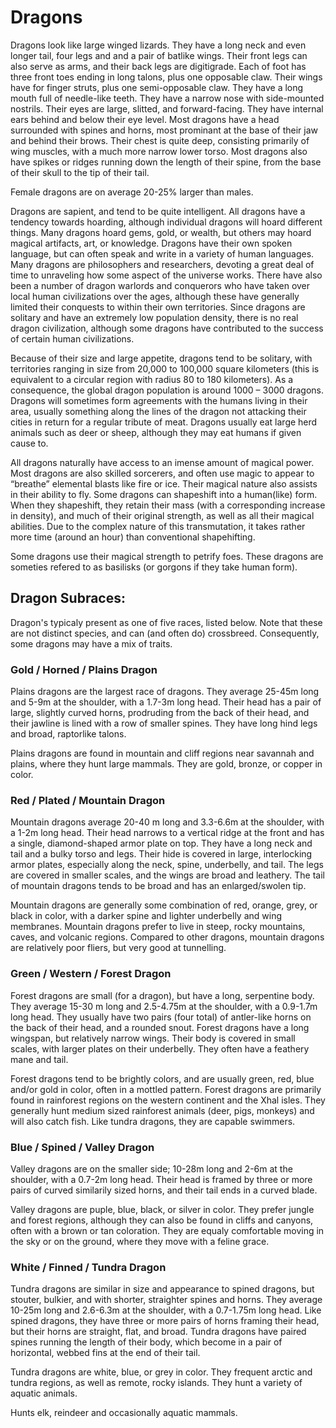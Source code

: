 # Dragons

Dragons look like large winged lizards. They have a long neck and even longer tail, four legs and and a pair of batlike wings. 
Their front legs can also serve as arms, and their back legs are digitigrade. Each of foot has three front toes ending in long talons, plus one opposable claw. Their wings have for finger struts, plus one semi-opposable claw.
They have a long mouth full of needle-like teeth. They have a narrow nose with side-mounted nostrils. Their eyes are large, slitted, and forward-facing. They have internal ears behind and below their eye level. Most dragons have a head surrounded with spines and horns, most prominant at the base of their jaw and behind their brows.
Their chest is quite deep, consisting primarily of wing muscles, with a much more narrow lower torso.
Most dragons also have spikes or ridges running down the length of their spine, from the base of their skull to the tip of their tail.

Female dragons are on average 20-25% larger than males.

Dragons are sapient, and tend to be quite intelligent. All dragons have a tendency towards hoarding, although individual dragons will hoard different things. Many dragons hoard gems, gold, or wealth, but others may hoard magical artifacts, art, or knowledge. Dragons have their own spoken language, but can often speak and write in a variety of human languages. Many dragons are philosophers and researchers, devoting a great deal of time to unraveling how some aspect of the universe works. There have also been a number of dragon warlords and conquerors who have taken over local human civilizations over the ages, although these have generally limited their conquests to within their own territories. Since dragons are solitary and have an extremely low population density, there is no real dragon civilization, although some dragons have contributed to the success of certain human civilizations.

Because of their size and large appetite, dragons tend to be solitary, with territories ranging in size from 20,000 to 100,000 square kilometers (this is equivalent to a circular region with radius 80 to 180 kilometers). As a consequence, the global dragon population is around 1000 – 3000 dragons. Dragons will sometimes form agreements with the humans living in their area, usually something along the lines of the dragon not attacking their cities in return for a regular tribute of meat. Dragons usually eat large herd animals such as deer or sheep, although they may eat humans if given cause to. 

All dragons naturally have access to an imense amount of magical power. Most dragons are also skilled sorcerers, and often use magic to appear to “breathe” elemental blasts like fire or ice. Their magical nature also assists in their ability to fly. Some dragons can shapeshift into a human(like) form. When they shapeshift, they retain their mass (with a corresponding increase in density), and much of their original strength, as well as all their magical abilities. Due to the complex nature of this transmutation, it takes rather more time (around an hour) than conventional shapehifting.

Some dragons use their magical strength to petrify foes. These dragons are someties refered to as basilisks (or gorgons if they take human form).

## Dragon Subraces:

Dragon's typicaly present as one of five races, listed below. Note that these are not distinct species, and can (and often do) crossbreed. Consequently, some dragons may have a mix of traits.



### Gold / Horned / Plains Dragon

Plains dragons are the largest race of dragons. They average 25-45m long and 5-9m at the shoulder, with a 1.7-3m long head.
Their head has a pair of large, slightly curved horns, prodruding from the back of their head, and their jawline is lined with a row of smaller spines.
They have long hind legs and broad, raptorlike talons.

Plains dragons are found in mountain and cliff regions near savannah and plains, where they hunt large mammals.  They are gold, bronze, or copper in color.


### Red / Plated / Mountain Dragon

Mountain dragons average 20-40 m long and 3.3-6.6m at the shoulder, with a 1-2m long head.
Their head narrows to a vertical ridge at the front and has a single, diamond-shaped armor plate on top.
They have a long neck and tail and a bulky torso and legs. 
Their hide is covered in large, interlocking armor plates, especially along the neck, spine, underbelly, and tail. The legs are covered in smaller scales, and the wings are broad and leathery. The tail of mountain dragons tends to be broad and has an enlarged/swolen tip.

Mountain dragons are generally some combination of red, orange, grey, or black in color, with a darker spine and lighter underbelly and wing membranes.
Mountain dragons prefer to live in steep, rocky mountains, caves, and volcanic regions. Compared to other dragons, mountain dragons are relatively poor fliers, but very good at tunnelling.


### Green / Western / Forest Dragon

Forest dragons are small (for a dragon), but have a long, serpentine body. They average 15-30 m long and 2.5-4.75m at the shoulder, with a 0.9-1.7m long head.
They usually have two pairs (four total) of antler-like horns on the back of their head, and a rounded snout. 
Forest dragons have a long wingspan, but relatively narrow wings. Their body is covered in small scales, with larger plates on their underbelly. They often have a feathery mane and tail.

Forest dragons tend to be brightly colors, and are usually green, red, blue and/or gold in color, often in a mottled pattern.
Forest dragons are primarily found in rainforest regions on the western continent and the Xhal isles. They generally hunt medium sized rainforest animals (deer, pigs, monkeys) and will also catch fish. Like tundra dragons, they are capable swimmers.

### Blue / Spined / Valley Dragon

Valley dragons are on the smaller side; 10-28m long and 2-6m at the shoulder, with a 0.7-2m long head. 
Their head is framed by three or more pairs of curved similarily sized horns, and their tail ends in a curved blade.

Valley dragons are puple, blue, black, or silver in color. They prefer jungle and forest regions, although they can also be found in cliffs and canyons, often with a brown or tan coloration. They are equaly comfortable moving in the sky or on the ground, where they move with a feline grace.

### White / Finned / Tundra Dragon

Tundra dragons are similar in size and appearance to spined dragons, but stouter, bulkier, and with shorter, straighter spines and horns. They average 10-25m long and 2.6-6.3m at the shoulder, with a 0.7-1.75m long head.
Like spined dragons, they have three or more pairs of horns framing their head, but their horns are straight, flat, and broad.
Tundra dragons have paired spines running the length of their body, which become in a pair of horizontal, webbed fins at the end of their tail.

Tundra dragons are white, blue, or grey in color. They frequent arctic and tundra regions, as well as remote, rocky islands. They hunt a variety of aquatic animals.


Hunts elk, reindeer and occasionally aquatic mammals. 